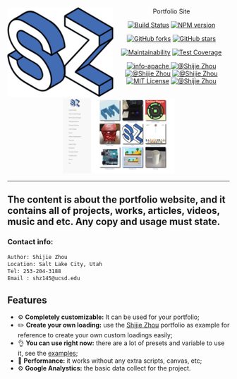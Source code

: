 <h1 ><div align="center"><a href="www.shijiezhou.com" title="React"><img style="float: left" width="240" src="/images/logo%20j.gif" alt="REACT LOGO"/></center></a></div></h1>

<p align="center">Portfolio Site</p>
<div align="center">

[![Build Status](https://travis-ci.com/shijiezhou1/Portfolio.svg?branch=master)](https://travis-ci.com/shijiezhou1/Portfolio)
[![NPM version](https://img.shields.io/npm/v/npm.svg)](https://www.npmjs.com/package/portofolio) 

 
[![GitHub forks](https://img.shields.io/github/forks/shijiezhou1/Portfolio.svg?style=social&label=Fork)](https://github.com/shijiezhou1/Portfolio/fork)
[![GitHub stars](https://img.shields.io/github/stars/shijiezhou1/Portfolio.svg?style=social&label=Star)](https://github.com/shijiezhou1/Portfolio)

[![Maintainability](https://api.codeclimate.com/v1/badges/d25ff2d77f5067e9bee5/maintainability)](https://codeclimate.com/github/shijiezhou1/Portfolio/maintainability)
[![Test Coverage](https://api.codeclimate.com/v1/badges/d25ff2d77f5067e9bee5/test_coverage)](https://codeclimate.com/github/shijiezhou1/Portfolio/test_coverage)

<a href="https://shijiezhou1.github.io/my-app/"><img alt="info-apache" src="https://img.shields.io/badge/License-Apache%202.0-blue.svg" />
</a>
<a href="https://shijiezhou1.github.io/my-app/"><img alt="@Shijie Zhou" src="https://img.shields.io/travis/php-v/symfony/symfony.svg" /></a>
<a href="https://shijiezhou1.github.io/my-app/"><img alt="@Shijie Zhou" src="https://img.shields.io/redmine/plugin/stars/redmine_xlsx_format_issue_exporter.svg" /></a>
<a href="https://shijiezhou1.github.io/my-app/"><img alt="@Shijie Zhou" src="https://img.shields.io/badge/Shijie-Portfolio-brightgreen.svg" /></a>
<a href="https://shijiezhou1.github.io/my-app/"><img alt="MIT License" src="https://img.shields.io/packagist/dt/doctrine/orm.svg" /></a>
<a href="https://shijiezhou1.github.io/my-app/"><img alt="@Shijie Zhou" src="https://img.shields.io/badge/Professional-Code-yellow.svg" /></a>
</div><br />



<div align="center">
<img width="50%" src="/images/screenshoot.png" />
</div>

---
The content is about the portfolio website, and it contains all of projects, works, articles, 
videos, music and etc. Any copy and usage must state.
---

### Contact info: 

```
Author: Shijie Zhou
Location: Salt Lake City, Utah
Tel: 253-204-3188
Email : shz145@ucsd.edu
```
## Features
* :gear: **Completely customizable:** It can be used for your portfolio;
* :pencil2: **Create your own loading:** use the
  [Shijie Zhou](https://www.shijie.com) portfolio as example for reference to create
  your own custom loadings easily;
* :ok_hand: **You can use right now:** there are a lot of presets and variable to use it, see the
  [examples](examples);
* :rocket: **Performance:** it works without any extra scripts,
  canvas, etc;
* :gear: **Google Analystics:** the basic data collect for the project.
